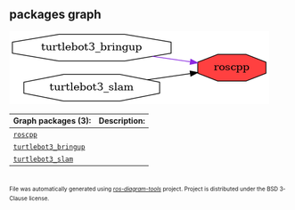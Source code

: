<!--
File was automatically generated using 'ros-diagram-tools' project.
Project is distributed under the BSD 3-Clause license.
-->

## packages graph

[![roscpp](roscpp.png "roscpp")](roscpp.png)


| Graph packages (3): | Description: |
| ------------------- | ------------ |
| [`roscpp`](roscpp.md) |  |
| [`turtlebot3_bringup`](turtlebot3_bringup.md) |  |
| [`turtlebot3_slam`](turtlebot3_slam.md) |  |


</br>
<font size="1">
File was automatically generated using <a href="https://github.com/anetczuk/ros-diagram-tools"><i>ros-diagram-tools</i></a> project.
Project is distributed under the BSD 3-Clause license.
</font>
